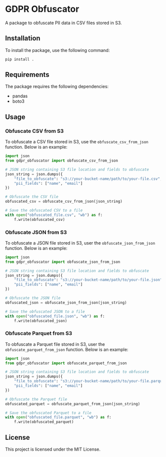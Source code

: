 # GDPR Obfuscator

A package to obfuscate PII data in CSV files stored in S3.

## Installation

To install the package, use the following command:

```sh
pip install .
```

## Requirements

The package requires the following dependencies:

- pandas
- boto3

## Usage

### Obfuscate CSV from S3

To obfuscate a CSV file stored in S3, use the `obfuscate_csv_from_json` function. Below is an example:

```python
import json
from gdpr_obfuscator import obfuscate_csv_from_json

# JSON string containing S3 file location and fields to obfuscate
json_string = json.dumps({
    "file_to_obfuscate": "s3://your-bucket-name/path/to/your-file.csv",
    "pii_fields": ["name", "email"]
})

# Obfuscate the CSV file
obfuscated_csv = obfuscate_csv_from_json(json_string)

# Save the obfuscated CSV to a file
with open("obfuscated_file.csv", "wb") as f:
    f.write(obfuscated_csv)
```

### Obfuscate JSON from S3

To obfuscate a JSON file stored in S3, user the `obfuscate_json_from_json` function. Below is an example:

```python
import json
from gdpr_obfuscator import obfuscate_json_from_json

# JSON string containing S3 file location and fields to obfuscate
json_string = json.dumps({
    "file_to_obfuscate": "s3://your-bucket-name/path/to/your-file.json",
    "pii_fields": ["name", "email"]
})

# Obfuscate the JSON file
obfuscated_json = obfuscate_json_from_json(json_string)

# Save the obfuscated JSON to a file
with open("obfuscated_file.json", "wb") as f:
    f.write(obfuscated_json)
```

### Obfuscate Parquet from S3

To obfuscate a Parquet file stored in S3, user the `obfuscate_parquet_from_json` function. Below is an example:

```python
import json
from gdpr_obfuscator import obfuscate_parquet_from_json

# JSON string containing S3 file location and fields to obfuscate
json_string = json.dumps({
    "file_to_obfuscate": "s3://your-bucket-name/path/to/your-file.parquet",
    "pii_fields": ["name", "email"]
})

# Obfuscate the Parquet file
obfuscated_parquet = obfuscate_parquet_from_json(json_string)

# Save the obfuscated Parquet to a file
with open("obfuscated_file.parquet", "wb") as f:
    f.write(obfuscated_parquet)
```

## License

This project is licensed under the MIT License.
